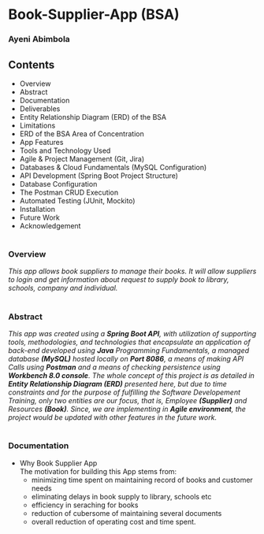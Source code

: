 # Book-Supplier-App (BSA)

### Ayeni Abimbola 

## Contents
* Overview
* Abstract
* Documentation
* Deliverables
* Entity Relationship Diagram (ERD) of the BSA
* Limitations
* ERD of the BSA Area of Concentration
* App Features
* Tools and Technology Used
* Agile & Project Management (Git, Jira)
* Databases & Cloud Fundamentals (MySQL Configuration)
* API Development (Spring Boot Project Structure)
* Database Configuration
* The Postman CRUD Execution
* Automated Testing (JUnit, Mockito)
* Installation
* Future Work
* Acknowledgement

#
### Overview
_This app allows book suppliers to manage their books. It will allow suppliers to login and get information about request to supply book to library, schools, company and individual._ 
#
### Abstract
_This app was created using a **Spring Boot API**, with utilization of supporting tools, methodologies, and technologies that encapsulate an application of back-end developed using **Java** Programming Fundamentals, a managed database **(MySQL)** hosted locally on **Port 8086**, a means of making API Calls using **Postman** and a means of checking persistence using **Workbench 8.0 console**. The whole concept of this project is as detailed in **Entity Relationship Diagram (ERD)** presented here, but due to time constraints and for the purpose of fulfilling the Software Developement Training, only two entities are our focus, that is, Employee **(Supplier)** and Resources **(Book)**.  Since, we are implementing in **Agile environment**, the project would be updated with other features in the future work._   
#
### Documentation
* Why Book Supplier App <br>
  The motivation for building this App stems from:
  * minimizing time spent on maintaining record of books and customer needs
  * eliminating delays in book supply to library, schools etc
  * efficiency in seraching for books
  * reduction of cubersome of maintaining several documents
  * overall reduction of operating cost and time spent.
